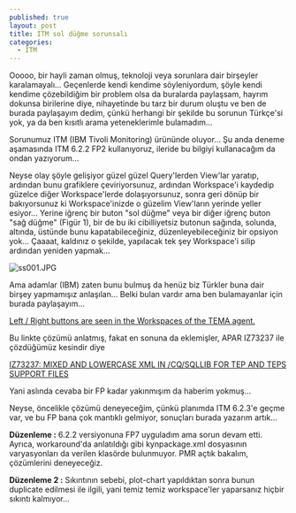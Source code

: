 ```yaml
---
published: true
layout: post
title: ITM sol düğme sorunsalı
categories: 
  - ITM
---
```



Ooooo, bir hayli zaman olmuş, teknoloji veya sorunlara dair birşeyler karalamayalı... Geçenlerde kendi kendime söyleniyordum, şöyle kendi kendime çözebildiğim bir problem olsa da buralarda paylaşsam, hayrım dokunsa birilerine diye, nihayetinde bu tarz bir durum oluştu ve ben de burada paylaşayım dedim, çünkü herhangi bir şekilde bu sorunun Türkçe'si yok, ya da ben kısıtlı arama yeteneklerimle bulamadım...


Sorunumuz ITM (IBM Tivoli Monitoring) ürününde oluyor... Şu anda deneme aşamasında ITM 6.2.2 FP2 kullanıyoruz, ileride bu bilgiyi kullanacağım da ondan yazıyorum...


Neyse olay şöyle gelişiyor güzel güzel Query'lerden View'lar yaratıp, ardından bunu grafiklere çeviriyorsunuz, ardından Workspace'i kaydedip güzelce diğer Workspace'lerde dolaşıyorsunuz, sonra geri dönüp bir bakıyorsunuz ki Workspace'inizde o güzelim View'ların yerinde yeller esiyor... Yerine iğrenç bir buton "sol düğme" veya bir diğer iğrenç buton "sağ düğme" (Figür 1), bir de bu iki cibilliyetsiz butonun sağında, solunda, altında, üstünde bunu kapatabileceğiniz, düzenleyebileceğiniz bir opsiyon yok... Çaaaat, kaldınız o şekilde, yapılacak tek şey Workspace'i silip ardından yeniden yapmak...

![ss001.JPG]({{site.baseurl}}/images/ss001.JPG)


Ama adamlar (IBM) zaten bunu bulmuş da henüz biz Türkler buna dair birşey yapmamışız anlaşılan... Belki bulan vardır ama ben bulamayanlar için burada paylaşayım...

[Left / Right buttons are seen in the Workspaces of the TEMA agent.](http://www-01.ibm.com/support/docview.wss?uid=swg21431517)

Bu linkte çözümü anlatmış, fakat en sonuna da eklemişler, APAR IZ73237 ile çözdüğümüz kesindir diye

[IZ73237: MIXED AND LOWERCASE XML IN /CQ/SQLLIB FOR TEP AND TEPS SUPPORT FILES](http://www-01.ibm.com/support/docview.wss?uid=swg1IZ73237)

Yani aslında cevaba bir FP kadar yakınmışım da haberim yokmuş...

Neyse, öncelikle çözümü deneyeceğim, çünkü planımda ITM 6.2.3'e geçme var, ve bu FP bana çok mantıklı gelmiyor, sonuçları burada yazarım artık...

**Düzenleme :** 6.2.2 versiyonuna FP7 uyguladım ama sorun devam etti. Ayrıca, workaround'da anlatıldığı gibi kynpackage.xml dosyasının varyasyonları da verilen klasörde bulunmuyor. PMR açtık bakalım, çözümlerini deneyeceğiz.

**Düzenleme 2 :** Sıkıntının sebebi, plot-chart yapıldıktan sonra bunun duplicate edilmesi ile ilgili, yani temiz temiz workspace'ler yaparsanız hiçbir sıkıntı kalmıyor...

